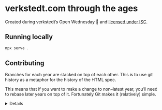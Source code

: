 # verkstedt.com through the ages

Created during verkstedt’s Open Wednesday 💚 and [licensed under ISC](./LICENSE).

## Running locally

```sh
npx serve .
```

## Contributing

Branches for each year are stacked on top of each other. This is to use
git history as a metaphor for the history of the HTML spec.

This means that if you want to make a change to non–latest year, you’ll
need to rebase later years on top of it. Fortunately Git makes it
(relatively) simple.

<details>

1. Make sure you have all of the year branches locally.

2. Switch to the year you want to make changes to and add new commits.

3. Switch to latest year and run:

   ```sh
   # e.g. if you changed 1992
   git rebase -i --update-refs 1992
   # inspect if everything looks ok:
   git log --oneline --decorate --all
   # push all branches:
   git push --force-with-lease --all
   ```

   For a quick explanation about `--update-refs`, check out part of
   [Scott Chacon’s “So You Think You Know Git Part 2” talk][video-update-refs].

</details>

[video-update-refs]: https://www.youtube.com/watch?v=Md44rcw13k4&t=941s
